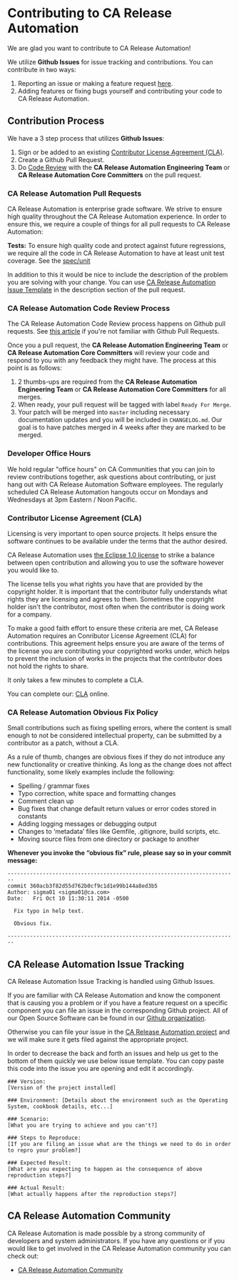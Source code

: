# Contributing to CA Release Automation

We are glad you want to contribute to CA Release Automation!

We utilize **Github Issues** for issue tracking and contributions. You can contribute in two ways:

1. Reporting an issue or making a feature request [here](#issues).
2. Adding features or fixing bugs yourself and contributing your code to CA Release Automation.

## Contribution Process

We have a 3 step process that utilizes **Github Issues**:

1. Sign or be added to an existing [Contributor License Agreement (CLA)](https://communities.ca.com/become-a-contributor).
2. Create a Github Pull Request.
3. Do [Code Review](#cr) with the **CA Release Automation Engineering Team** or **CA Release Automation Core Committers** on the pull request.

### <a name="pulls"></a> CA Release Automation Pull Requests

CA Release Automation is enterprise grade software. We strive to ensure high quality throughout the CA Release Automation experience. In order to ensure
  this, we require a couple of things for all pull requests to CA Release Automation:

**Tests:** To ensure high quality code and protect against future regressions, we require all the
  code in CA Release Automation to have at least unit test coverage. See the [spec/unit](https://communities.ca.com/testing)

In addition to this it would be nice to include the description of the problem you are solving
  with your change. You can use [CA Release Automation Issue Template](#issuetemplate) in the description section
  of the pull request.

### <a name="cr"></a> CA Release Automation Code Review Process

The CA Release Automation Code Review process happens on Github pull requests. See
  [this article](https://help.github.com/articles/using-pull-requests) if you're not
  familiar with Github Pull Requests.

Once you a pull request, the **CA Release Automation Engineering Team** or **CA Release Automation Core Committers** will review your code
  and respond to you with any feedback they might have. The process at this point is as follows:

1. 2 thumbs-ups are required from the **CA Release Automation Engineering Team** or **CA Release Automation Core Committers** for all merges.
2. When ready, your pull request will be tagged with label `Ready For Merge`.
3. Your patch will be merged into `master` including necessary documentation updates
  and you will be included in `CHANGELOG.md`. Our goal is to have patches merged in 4 weeks
  after they are marked to be merged.

### <a name="oh"></a> Developer Office Hours

We hold regular "office hours" on CA Communities that you can join to review contributions together,
ask questions about contributing, or just hang out with CA Release Automation Software employees.  The regularly scheduled CA Release Automation hangouts occur on Mondays and Wednesdays at 3pm Eastern / Noon Pacific.

### Contributor License Agreement (CLA)
Licensing is very important to open source projects. It helps ensure the
  software continues to be available under the terms that the author desired.

CA Release Automation uses [the Eclipse 1.0 license](https://www.github.com/ca-releaseautomation/LICENSE)
  to strike a balance between open contribution and allowing you to use the
  software however you would like to.

The license tells you what rights you have that are provided by the copyright holder.
  It is important that the contributor fully understands what rights they are
  licensing and agrees to them. Sometimes the copyright holder isn't the contributor,
  most often when the contributor is doing work for a company.

To make a good faith effort to ensure these criteria are met, CA Release Automation requires an Conributor License Agreement (CLA)
  for contributions. This agreement helps ensure you are aware of the
  terms of the license you are contributing your copyrighted works under, which helps to
  prevent the inclusion of works in the projects that the contributor does not hold the rights
  to share.

It only takes a few minutes to complete a CLA.

You can complete our:
  [CLA](https://www.clahub.com/agreements/CA-ReleaseAutomation/ca-ra-nginx-pack) online.
  
### CA Release Automation Obvious Fix Policy

Small contributions such as fixing spelling errors, where the content is small enough
  to not be considered intellectual property, can be submitted by a contributor as a patch,
  without a CLA.

As a rule of thumb, changes are obvious fixes if they do not introduce any new functionality
  or creative thinking. As long as the change does not affect functionality, some likely
  examples include the following:

* Spelling / grammar fixes
* Typo correction, white space and formatting changes
* Comment clean up
* Bug fixes that change default return values or error codes stored in constants
* Adding logging messages or debugging output
* Changes to ‘metadata’ files like Gemfile, .gitignore, build scripts, etc.
* Moving source files from one directory or package to another

**Whenever you invoke the “obvious fix” rule, please say so in your commit message:**

```
------------------------------------------------------------------------
commit 360acb3f82d55d762b0cf9c1d1e99b144a8ed3b5
Author: sigma01 <sigma01@ca.com>
Date:   Fri Oct 10 11:30:11 2014 -0500

  Fix typo in help text.

  Obvious fix.

------------------------------------------------------------------------
```

## <a name="issues"></a> CA Release Automation Issue Tracking

CA Release Automation Issue Tracking is handled using Github Issues.

If you are familiar with CA Release Automation and know the component that is causing you a problem or if you
  have a feature request on a specific component you can file an issue in the corresponding
  Github project. All of our Open Source Software can be found in our
  [Github organization](https://github.com/ca-releaseautomation/).

Otherwise you can file your issue in the [CA Release Automation project](https://github.com/ca-releaseautomation/<repo>/issues)
  and we will make sure it gets filed against the appropriate project.

In order to decrease the back and forth an issues and help us get to the bottom of them quickly
  we use below issue template. You can copy paste this code into the issue you are opening and
  edit it accordingly.

<a name="issuetemplate"></a>
```
### Version:
[Version of the project installed]

### Environment: [Details about the environment such as the Operating System, cookbook details, etc...]

### Scenario:
[What you are trying to achieve and you can't?]

### Steps to Reproduce:
[If you are filing an issue what are the things we need to do in order to repro your problem?]

### Expected Result:
[What are you expecting to happen as the consequence of above reproduction steps?]

### Actual Result:
[What actually happens after the reproduction steps?]
```

## CA Release Automation Community

CA Release Automation is made possible by a strong community of developers and system administrators. If you have
  any questions or if you would like to get involved in the CA Release Automation community you can check out:

* [CA Release Automation Community](https://communities.ca.com/community/ca-release-automation) 
